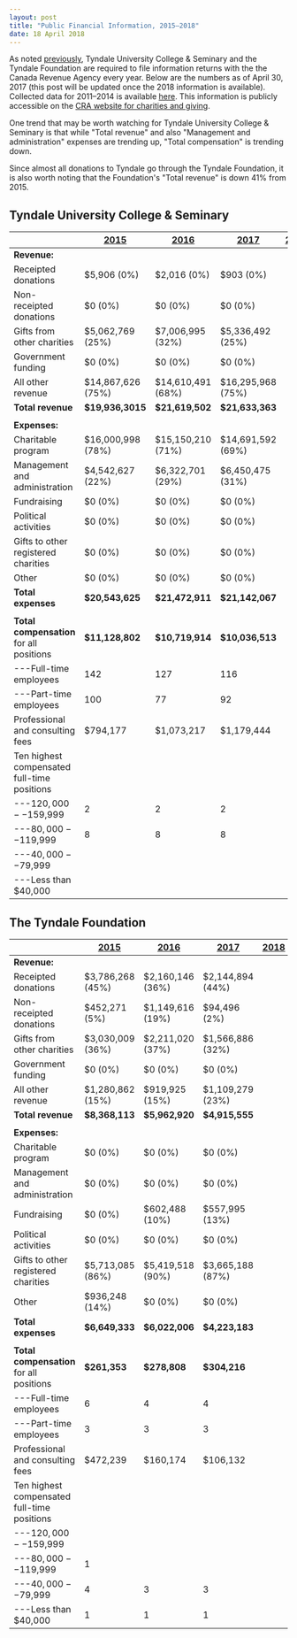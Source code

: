 ```yaml
---
layout: post
title: "Public Financial Information, 2015–2018"
date: 18 April 2018
---
```


As noted [previously](http://tucfa.ca/2015/12/10/public-financials-update/), Tyndale University College & Seminary and the Tyndale Foundation are required to file information returns with the the Canada Revenue Agency every year. Below are the numbers as of April 30, 2017 (this post will be updated once the 2018 information is available). Collected data for 2011–2014 is available [here](http://tucfa.ca/2015/11/12/public-financials/). This information is publicly accessible on the [CRA website for charities and giving][CRA].

One trend that may be worth watching for Tyndale University College & Seminary is that while "Total revenue" and also "Management and administration" expenses are trending up, "Total compensation" is trending down.

Since almost all donations to Tyndale go through the Tyndale Foundation, it is also worth noting that the Foundation's "Total revenue" is down 41% from 2015.

[CRA]: http://www.cra-arc.gc.ca/chrts-gvng/

## Tyndale University College & Seminary

|                                             | **[2015][1]**     | **[2016][2]**     | **[2017][3]**     | **[2018][4]**     
| ------------------------------------------- | ----------------- | ----------------- | ----------------- | -----------------|
| **Revenue:**                                |                   |                   |                   |                   
| Receipted donations                         | $5,906 (0%)       | $2,016 (0%)       | $903 (0%)         |                   
| Non-receipted donations                     | $0 (0%)           | $0 (0%)           | $0 (0%)           |                    
| Gifts from other charities                  | $5,062,769 (25%)  | $7,006,995 (32%)  | $5,336,492 (25%)  |                    
| Government funding                          | $0 (0%)           | $0 (0%)           | $0 (0%)           |                    
| All other revenue                           | $14,867,626 (75%) | $14,610,491 (68%) | $16,295,968 (75%) |                    
| **Total revenue**                           | **$19,936,3015**  | **$21,619,502**   | **$21,633,363**   |                   
|                                             |                   |                   |                   |                   
| **Expenses:**                               |                   |                   |                   |                   
| Charitable program                          | $16,000,998 (78%) | $15,150,210 (71%) | $14,691,592 (69%) |                    
| Management and administration               | $4,542,627 (22%)  | $6,322,701 (29%)  | $6,450,475 (31%)  |                   
| Fundraising                                 | $0 (0%)           | $0 (0%)           | $0 (0%)           |                    
| Political activities                        | $0 (0%)           | $0 (0%)           | $0 (0%)           |                   
| Gifts to other registered charities         | $0 (0%)           | $0 (0%)           | $0 (0%)           |                    
| Other                                       | $0 (0%)           | $0 (0%)           | $0 (0%)           |                     |
| **Total expenses**                          | **$20,543,625**   | **$21,472,911**   | **$21,142,067**   |                    
|                                             |                   |                   |                   |                   
| **Total compensation** for all positions    | **$11,128,802**   | **$10,719,914**   | **$10,036,513**   |                   
| ---Full-time employees                      | 142               | 127               | 116               |                   
| ---Part-time employees                      | 100               | 77                | 92                |                   
| Professional and consulting fees            | $794,177          | $1,073,217        | $1,179,444        |                   
| Ten highest compensated full-time positions |                   |                   |                   |                   
| ---$120,000--$159,999                       | 2                 | 2                 | 2                 |                   
| ---$80,000--$119,999                        | 8                 | 8                 | 8                 |                   
| ---$40,000--$79,999                         |                   |                   |                   |                   
| ---Less than $40,000                        |                   |                   |                   |                   

[1]: http://www.cra-arc.gc.ca/ebci/haip/srch/t3010form22QuickView-eng.action?b=107796880RR0001&fpe=2015-04-30
[2]: http://www.cra-arc.gc.ca/ebci/haip/srch/t3010form22QuickView-eng.action?b=107796880RR0001&fpe=2016-04-30
[3]: http://www.cra-arc.gc.ca/ebci/haip/srch/t3010form22QuickView-eng.action?b=107796880RR0001&fpe=2017-04-30
[4]: http://www.cra-arc.gc.ca/ebci/haip/srch/t3010form22QuickView-eng.action?b=107796880RR0001&fpe=2018-04-30

## The Tyndale Foundation

|                                             | **[2015][5]**    | **[2016][6]**    | **[2017][7]**    | **[2018][8]**    |
| ------------------------------------------- | ---------------- | ---------------- | ---------------- | ---------------- |
| **Revenue:**                                |                  |                  |                  |                  |
| Receipted donations                         | $3,786,268 (45%) | $2,160,146 (36%) | $2,144,894 (44%) |                  |
| Non-receipted donations                     | $452,271 (5%)    | $1,149,616 (19%) | $94,496 (2%)     |                  |
| Gifts from other charities                  | $3,030,009 (36%) | $2,211,020 (37%) | $1,566,886 (32%) |                  |
| Government funding                          | $0 (0%)          | $0 (0%)          | $0 (0%)          |                  |
| All other revenue                           | $1,280,862 (15%) | $919,925 (15%)    | $1,109,279 (23%) |                  |
| **Total revenue**                           | **$8,368,113**   | **$5,962,920**   | **$4,915,555**   |                  |
|                                             |                  |                  |                  |                  |
| **Expenses:**                               |                  |                  |                  |                  |
| Charitable program                          | $0 (0%)          | $0 (0%)          | $0 (0%)          |                  |
| Management and administration               | $0 (0%)          | $0 (0%)          | $0 (0%)          |                  |
| Fundraising                                 | $0 (0%)          | $602,488 (10%)   | $557,995 (13%)   |                  |
| Political activities                        | $0 (0%)          | $0 (0%)          | $0 (0%)          |                  |
| Gifts to other registered charities         | $5,713,085 (86%) | $5,419,518 (90%) | $3,665,188 (87%) |                  |
| Other                                       | $936,248 (14%)   | $0 (0%)          | $0 (0%)          |                  |
| **Total expenses**                          | **$6,649,333**   | **$6,022,006**   | **$4,223,183**   |                  |
|                                             |                  |                  |                  |                  |
| **Total compensation** for all positions    | **$261,353**     | **$278,808**     | **$304,216**     |                  |
| ---Full-time employees                      | 6                | 4                | 4                |                  |
| ---Part-time employees                      | 3                | 3                | 3                |                  |
| Professional and consulting fees            | $472,239         | $160,174         | $106,132         |                  |
| Ten highest compensated full-time positions |                  |                  |                  |                  |
| ---$120,000--$159,999                       |                  |                  |                  |                  |
| ---$80,000--$119,999                        | 1                |                  |                  |                  |
| ---$40,000--$79,999                         | 4                | 3                | 3                |                  |
| ---Less than $40,000                        | 1                | 1                | 1                |                  |

[5]: http://www.cra-arc.gc.ca/ebci/haip/srch/t3010form22QuickView-eng.action?b=888915634RR0001&fpe=2015-04-30
[6]: http://www.cra-arc.gc.ca/ebci/haip/srch/t3010form22QuickView-eng.action?b=888915634RR0001&fpe=2016-04-30
[7]: http://www.cra-arc.gc.ca/ebci/haip/srch/t3010form22QuickView-eng.action?b=888915634RR0001&fpe=2017-04-30
[8]: http://www.cra-arc.gc.ca/ebci/haip/srch/t3010form22QuickView-eng.action?b=888915634RR0001&fpe=2018-04-30
